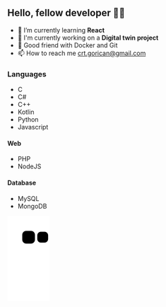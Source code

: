 ## Hello, fellow developer 👋🏼

- 🌱 I’m currently learning <b>React</b>
- 🔭 I'm currently working on a <b>Digital twin project</b>
- 🐳 Good friend with Docker and Git
- 📫 How to reach me <a href="mailto:crt.gorican@gmail.com">crt.gorican@gmail.com</a>

### Languages
- C
- C#
- C++
- Kotlin
- Python
- Javascript

#### Web
- PHP
- NodeJS

#### Database
- MySQL
- MongoDB

<!--
**cgorican/cgorican** is a ✨ _special_ ✨ repository because its `README.md` (this file) appears on your GitHub profile.

Here are some ideas to get you started:
- 👯 I’m looking to collaborate on ...
- 🤔 I’m looking for help with ...
- 💬 Ask me about ...
- ⚡ Fun fact: ...
-->

<img src="https://raw.githubusercontent.com/rafaballerini/rafaballerini/af13cd970766ab0afc5f452482570d73c818e05a/github-contribution-grid-snake.svg" />
